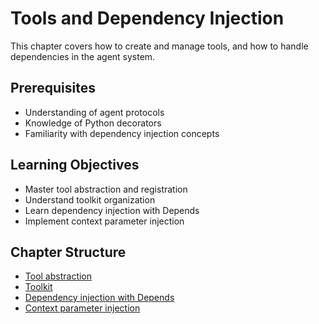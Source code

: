 # Tools and Dependency Injection

This chapter covers how to create and manage tools, and how to handle dependencies in the agent system.

## Prerequisites

- Understanding of agent protocols
- Knowledge of Python decorators
- Familiarity with dependency injection concepts

## Learning Objectives

- Master tool abstraction and registration
- Understand toolkit organization
- Learn dependency injection with Depends
- Implement context parameter injection

## Chapter Structure

* [Tool abstraction](/tools-and-dependency-injection/tool-abstraction.html)
* [Toolkit](/tools-and-dependency-injection/toolkit.html)
* [Dependency injection with Depends](/tools-and-dependency-injection/dependency-injection-with-depends.html)
* [Context parameter injection](/tools-and-dependency-injection/context-parameter-injection.html)
